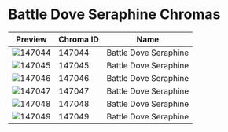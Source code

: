 # Battle Dove Seraphine Chromas



| Preview | Chroma ID | Name |
|---------|-----------|------|
| ![147044](https://raw.communitydragon.org/latest/plugins/rcp-be-lol-game-data/global/default/v1/champion-chroma-images/147/147044.png) | 147044 | Battle Dove Seraphine |
| ![147045](https://raw.communitydragon.org/latest/plugins/rcp-be-lol-game-data/global/default/v1/champion-chroma-images/147/147045.png) | 147045 | Battle Dove Seraphine |
| ![147046](https://raw.communitydragon.org/latest/plugins/rcp-be-lol-game-data/global/default/v1/champion-chroma-images/147/147046.png) | 147046 | Battle Dove Seraphine |
| ![147047](https://raw.communitydragon.org/latest/plugins/rcp-be-lol-game-data/global/default/v1/champion-chroma-images/147/147047.png) | 147047 | Battle Dove Seraphine |
| ![147048](https://raw.communitydragon.org/latest/plugins/rcp-be-lol-game-data/global/default/v1/champion-chroma-images/147/147048.png) | 147048 | Battle Dove Seraphine |
| ![147049](https://raw.communitydragon.org/latest/plugins/rcp-be-lol-game-data/global/default/v1/champion-chroma-images/147/147049.png) | 147049 | Battle Dove Seraphine |